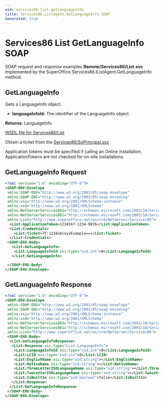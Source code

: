 ```yaml
---
uid: services86-list-getlanguageinfo
title: Services86.ListAgent.GetLanguageInfo SOAP
Generated: true
---
```


# Services86 List GetLanguageInfo SOAP

SOAP request and response examples **Remote/Services86/List.svc**
Implemented by the <see cref="M:SuperOffice.Services86.IListAgent.GetLanguageInfo">SuperOffice.Services86.IListAgent.GetLanguageInfo</see> method.

## GetLanguageInfo

Gets a LanguageInfo object.

* **languageInfoId:** The identifier of the LanguageInfo object

**Returns:** LanguageInfo


[WSDL file for Services86/List](../Services86-List.md)

Obtain a ticket from the [Services86/SoPrincipal.svc](../SoPrincipal/SoPrincipal.md)

Application tokens must be specified if calling an Online installation. ApplicationTokens are not checked for on-site installations.

## GetLanguageInfo Request

```xml
<?xml version="1.0" encoding="UTF-8"?>
<SOAP-ENV:Envelope
 xmlns:SOAP-ENV="http://www.w3.org/2003/05/soap-envelope"
 xmlns:SOAP-ENC="http://www.w3.org/2003/05/soap-encoding"
 xmlns:xsi="http://www.w3.org/2001/XMLSchema-instance"
 xmlns:xsd="http://www.w3.org/2001/XMLSchema"
 xmlns:NetServerServices862="http://schemas.microsoft.com/2003/10/Serialization/Arrays"
 xmlns:NetServerServices861="http://schemas.microsoft.com/2003/10/Serialization/"
 xmlns:List="http://www.superoffice.net/ws/crm/NetServer/Services86">
  <List:ApplicationToken>1234567-1234-9876</List:ApplicationToken>
  <List:Credentials>
    <List:Ticket>7T:1234abcxyzExample==</List:Ticket>
  </List:Credentials>
 <SOAP-ENV:Body>
   <List:GetLanguageInfo>
    <List:LanguageInfoId xsi:type="xsd:int">0</List:LanguageInfoId>
   </List:GetLanguageInfo>

 </SOAP-ENV:Body>
</SOAP-ENV:Envelope>

```


## GetLanguageInfo Response

```xml
<?xml version="1.0" encoding="UTF-8"?>
<SOAP-ENV:Envelope
 xmlns:SOAP-ENV="http://www.w3.org/2003/05/soap-envelope"
 xmlns:SOAP-ENC="http://www.w3.org/2003/05/soap-encoding"
 xmlns:xsi="http://www.w3.org/2001/XMLSchema-instance"
 xmlns:xsd="http://www.w3.org/2001/XMLSchema"
 xmlns:NetServerServices862="http://schemas.microsoft.com/2003/10/Serialization/Arrays"
 xmlns:NetServerServices861="http://schemas.microsoft.com/2003/10/Serialization/"
 xmlns:List="http://www.superoffice.net/ws/crm/NetServer/Services86">
 <SOAP-ENV:Body>
  <List:GetLanguageInfoResponse>
   <List:Response xsi:type="List:LanguageInfo">
    <List:LanguageInfoId xsi:type="xsd:int">0</List:LanguageInfoId>
    <List:LCID xsi:type="xsd:int">0</List:LCID>
    <List:EnglishName xsi:type="xsd:string"></List:EnglishName>
    <List:NativeName xsi:type="xsd:string"></List:NativeName>
    <List:ThreeLetterISOLanguageName xsi:type="xsd:string"></List:ThreeLetterISOLanguageName>
    <List:TwoLetterISOLanguageName xsi:type="xsd:string"></List:TwoLetterISOLanguageName>
    <List:IsBuiltIn xsi:type="xsd:boolean">false</List:IsBuiltIn>
   </List:Response>
  </List:GetLanguageInfoResponse>
 </SOAP-ENV:Body>
</SOAP-ENV:Envelope>

```

